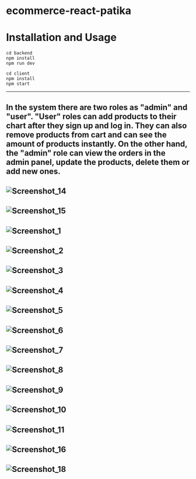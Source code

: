 # ecommerce-react-patika

# Installation and Usage

```shell
cd backend
npm install
npm run dev

cd client
npm install
npm start
```
----
In the system there are two roles as "admin" and "user". 
"User" roles can add products to their chart after they sign up and log in. They can also remove products from cart and can see the amount of products instantly. 
On the other hand, the "admin" role can view the orders in the admin panel, update the products, delete them or add new ones.
----
![Screenshot_14](https://user-images.githubusercontent.com/91260944/154497974-120bf357-8671-4da2-8e31-c6f5ab743c24.png)
----
![Screenshot_15](https://user-images.githubusercontent.com/91260944/154497987-d6bf3cb3-4273-43e8-918f-ec9a0febba70.png)
----
![Screenshot_1](https://user-images.githubusercontent.com/91260944/154497761-8f9e9ff2-9ce6-40d7-a128-b04209c541a0.png)
----
![Screenshot_2](https://user-images.githubusercontent.com/91260944/154497784-0c1a8b8a-1eaa-48a5-a4b1-80a23f95c315.png)
----
![Screenshot_3](https://user-images.githubusercontent.com/91260944/154497815-ccd1513b-09d2-4b0c-a59b-8197d85b0933.png)
----
![Screenshot_4](https://user-images.githubusercontent.com/91260944/154634317-15ba52a9-e4a6-495a-831b-c16547a0da95.png)
----
![Screenshot_5](https://user-images.githubusercontent.com/91260944/154498598-d3fd4033-6305-4fcd-8a21-d31fa6494ef9.png)
----
![Screenshot_6](https://user-images.githubusercontent.com/91260944/154498645-56e306d1-7e08-4f18-9073-b7e18ae8b207.png)
----
![Screenshot_7](https://user-images.githubusercontent.com/91260944/154498678-add2c625-f0cb-4c36-b877-ca6748ea6951.png)
----
![Screenshot_8](https://user-images.githubusercontent.com/91260944/154498706-cf6d81a5-158d-4218-915c-7a1c248b07ef.png)
----
![Screenshot_9](https://user-images.githubusercontent.com/91260944/154498736-0f148a10-9e47-4813-87d3-f620c5968410.png)
----
![Screenshot_10](https://user-images.githubusercontent.com/91260944/154498764-f508958b-3fed-4805-b24f-c1bdc15083ce.png)
----
![Screenshot_11](https://user-images.githubusercontent.com/91260944/154498776-42bee657-b912-47cd-9e48-8635b1d9bfcd.png)
----
![Screenshot_16](https://user-images.githubusercontent.com/91260944/154498969-9cd33a9d-7d9f-404e-93e4-40d425454deb.png)
----
![Screenshot_18](https://user-images.githubusercontent.com/91260944/154633991-dbe10658-1e94-4fe4-a091-a7b4de14383e.png)
----







